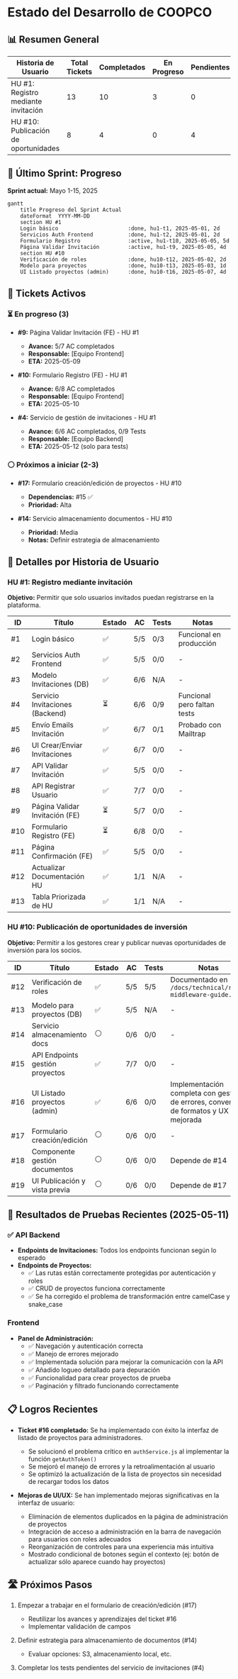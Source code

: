 # Estado del Desarrollo de COOPCO

## 📊 Resumen General

| Historia de Usuario | Total Tickets | Completados | En Progreso | Pendientes | Bloqueados |
|---------------------|---------------|-------------|-------------|------------|------------|
| HU #1: Registro mediante invitación | 13 | 10 | 3 | 0 | 0 |
| HU #10: Publicación de oportunidades | 8 | 4 | 0 | 4 | 0 |

## 🚀 Último Sprint: Progreso

**Sprint actual:** Mayo 1-15, 2025

```mermaid
gantt
    title Progreso del Sprint Actual
    dateFormat  YYYY-MM-DD
    section HU #1
    Login básico                      :done, hu1-t1, 2025-05-01, 2d
    Servicios Auth Frontend           :done, hu1-t2, 2025-05-01, 2d
    Formulario Registro               :active, hu1-t10, 2025-05-05, 5d
    Página Validar Invitación         :active, hu1-t9, 2025-05-05, 4d
    section HU #10
    Verificación de roles             :done, hu10-t12, 2025-05-02, 2d
    Modelo para proyectos             :done, hu10-t13, 2025-05-03, 1d
    UI Listado proyectos (admin)      :done, hu10-t16, 2025-05-07, 4d
```

## 🚦 Tickets Activos

### ⏳ En progreso (3)

- **#9:** Página Validar Invitación (FE) - HU #1
  - **Avance:** 5/7 AC completados
  - **Responsable:** [Equipo Frontend]
  - **ETA:** 2025-05-09

- **#10:** Formulario Registro (FE) - HU #1
  - **Avance:** 6/8 AC completados
  - **Responsable:** [Equipo Frontend]
  - **ETA:** 2025-05-10

- **#4:** Servicio de gestión de invitaciones - HU #1
  - **Avance:** 6/6 AC completados, 0/9 Tests
  - **Responsable:** [Equipo Backend]
  - **ETA:** 2025-05-12 (solo para tests)

### ⚪ Próximos a iniciar (2-3)

- **#17:** Formulario creación/edición de proyectos - HU #10
  - **Dependencias:** #15 ✅ 
  - **Prioridad:** Alta

- **#14:** Servicio almacenamiento documentos - HU #10
  - **Prioridad:** Media
  - **Notas:** Definir estrategia de almacenamiento

## 📝 Detalles por Historia de Usuario

### HU #1: Registro mediante invitación

**Objetivo:** Permitir que solo usuarios invitados puedan registrarse en la plataforma.

| ID | Título | Estado | AC | Tests | Notas |
|----|--------|--------|----|----|-------|
| #1 | Login básico | ✅ | 5/5 | 0/3 | Funcional en producción |
| #2 | Servicios Auth Frontend | ✅ | 5/5 | 0/0 | - |
| #3 | Modelo Invitaciones (DB) | ✅ | 6/6 | N/A | - |
| #4 | Servicio Invitaciones (Backend) | ⏳ | 6/6 | 0/9 | Funcional pero faltan tests |
| #5 | Envío Emails Invitación | ✅ | 6/7 | 0/1 | Probado con Mailtrap |
| #6 | UI Crear/Enviar Invitaciones | ✅ | 6/7 | 0/0 | - |
| #7 | API Validar Invitación | ✅ | 5/5 | 0/0 | - |
| #8 | API Registrar Usuario | ✅ | 7/7 | 0/0 | - |
| #9 | Página Validar Invitación (FE) | ⏳ | 5/7 | 0/0 | - |
| #10 | Formulario Registro (FE) | ⏳ | 6/8 | 0/0 | - |
| #11 | Página Confirmación (FE) | ✅ | 5/5 | 0/0 | - |
| #12 | Actualizar Documentación HU | ✅ | 1/1 | N/A | - |
| #13 | Tabla Priorizada de HU | ✅ | 1/1 | N/A | - |

### HU #10: Publicación de oportunidades de inversión

**Objetivo:** Permitir a los gestores crear y publicar nuevas oportunidades de inversión para los socios.

| ID | Título | Estado | AC | Tests | Notas |
|----|--------|--------|----|----|-------|
| #12 | Verificación de roles | ✅ | 5/5 | 5/5 | Documentado en `/docs/technical/role-middleware-guide.md` |
| #13 | Modelo para proyectos (DB) | ✅ | 5/5 | N/A | - |
| #14 | Servicio almacenamiento docs | ⚪ | 0/6 | 0/0 | - |
| #15 | API Endpoints gestión proyectos | ✅ | 7/7 | 0/0 | - |
| #16 | UI Listado proyectos (admin) | ✅ | 6/6 | 0/0 | Implementación completa con gestión de errores, conversión de formatos y UX mejorada |
| #17 | Formulario creación/edición | ⚪ | 0/6 | 0/0 | - |
| #18 | Componente gestión documentos | ⚪ | 0/6 | 0/0 | Depende de #14 |
| #19 | UI Publicación y vista previa | ⚪ | 0/6 | 0/0 | Depende de #17 |

## 🧪 Resultados de Pruebas Recientes (2025-05-11)

### ✅ API Backend

- **Endpoints de Invitaciones:** Todos los endpoints funcionan según lo esperado
- **Endpoints de Proyectos:**
  - ✅ Las rutas están correctamente protegidas por autenticación y roles
  - ✅ CRUD de proyectos funciona correctamente
  - ✅ Se ha corregido el problema de transformación entre camelCase y snake_case

### Frontend

- **Panel de Administración:**
  - ✅ Navegación y autenticación correcta
  - ✅ Manejo de errores mejorado
  - ✅ Implementada solución para mejorar la comunicación con la API
  - ✅ Añadido logueo detallado para depuración
  - ✅ Funcionalidad para crear proyectos de prueba
  - ✅ Paginación y filtrado funcionando correctamente

## 📋 Logros Recientes

- **Ticket #16 completado:** Se ha implementado con éxito la interfaz de listado de proyectos para administradores.
  - Se solucionó el problema crítico en `authService.js` al implementar la función `getAuthToken()`
  - Se mejoró el manejo de errores y la retroalimentación al usuario
  - Se optimizó la actualización de la lista de proyectos sin necesidad de recargar todos los datos

- **Mejoras de UI/UX:** Se han implementado mejoras significativas en la interfaz de usuario:
  - Eliminación de elementos duplicados en la página de administración de proyectos
  - Integración de acceso a administración en la barra de navegación para usuarios con roles adecuados
  - Reorganización de controles para una experiencia más intuitiva
  - Mostrado condicional de botones según el contexto (ej: botón de actualizar sólo aparece cuando hay proyectos)

## 🛣️ Próximos Pasos

1. Empezar a trabajar en el formulario de creación/edición (#17)
   - Reutilizar los avances y aprendizajes del ticket #16
   - Implementar validación de campos

2. Definir estrategia para almacenamiento de documentos (#14)
   - Evaluar opciones: S3, almacenamiento local, etc.

3. Completar los tests pendientes del servicio de invitaciones (#4)